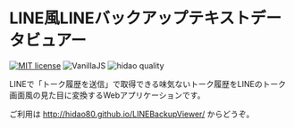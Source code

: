 # LINE風LINEバックアップテキストデータビュアー

[![MIT license](https://img.shields.io/badge/license-MIT-blue.svg?style=flat)](LICENSE.md)
![VanillaJS](https://img.shields.io/badge/VannilaJS-brightgreen.svg)
![hidao quality](https://img.shields.io/badge/hidao-quality-orange.svg)

LINEで「トーク履歴を送信」で取得できる味気ないトーク履歴をLINEのトーク画面風の見た目に変換するWebアプリケーションです。

ご利用は http://hidao80.github.io/LINEBackupViewer/ からどうぞ。